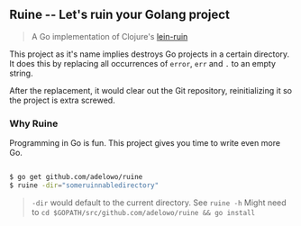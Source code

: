 ## Ruine -- Let's ruin your Golang project

> A Go implementation of Clojure's [lein-ruin](https://github.com/canweriotnow/lein-ruin)

This project as it's name implies destroys Go projects in a certain directory. It does this by replacing all occurrences of `error`, `err` and `.`  to an empty string. 

After the replacement, it would clear out the Git repository, reinitializing it so the project is extra screwed.

### Why Ruine

Programming in Go is fun. This project gives you time to write even more Go.

```bash

$ go get github.com/adelowo/ruine
$ ruine -dir="someruinnabledirectory"

```

> `-dir` would default to the current directory. See `ruine -h`
> Might need to `cd $GOPATH/src/github.com/adelowo/ruine && go install`